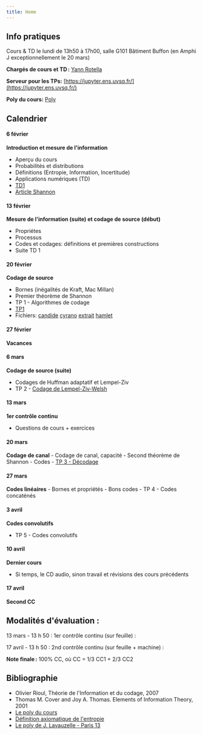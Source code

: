 ```yaml
---
title: Home
---
```


## Info pratiques

Cours & TD le lundi de 13h50 à 17h00, salle G101 Bâtiment Buffon (en Amphi J exceptionnellement le 20 mars)

**Chargés de cours et TD :** [Yann Rotella](https://rotella.fr/)

**Serveur pour les TPs:** [https://jupyter.ens.uvsq.fr/](https://jupyter.ens.uvsq.fr/)

**Poly du cours:** [Poly](tds/poly.pdf)

## Calendrier

#### 6 février 

**Introduction et mesure de l'information**
   - Aperçu du cours
   - Probabilités et distributions
   - Définitions (Entropie, Information, Incertitude)
   - Applications numériques (TD)
   - [TD1](tds/TD1.pdf)
   - [Article Shannon](tds/shannon.pdf)


#### 13 février 

**Mesure de l'information (suite) et codage de source (début)**
   - Propriétes
   - Processus
   - Codes et codages: définitions et premières constructions
   - Suite TD 1

   
#### 20 février 
   
**Codage de source**
  - Bornes (inégalités de Kraft, Mac Millan)
  - Premier théorème de Shannon
  - TP 1 - Algorithmes de codage
  - [TP1](tds/tp1/TP1.ipynb)
  - Fichiers: [candide](tds/tp1/candide.txt) [cyrano](tds/tp1/cyrano.txt) [extrait](tds/tp1/extrait.txt) [hamlet](tds/tp1/hamlet.txt)

#### 27 février 

**Vacances**

#### 6 mars 

**Codage de source (suite)**
   - Codages de Huffman adaptatif et Lempel-Ziv 
   - TP 2 - [Codage de Lempel-Ziv-Welsh](tds/tp2/TP2.ipynb)
    

#### 13 mars 

**1er contrôle continu**
   - Questions de cours + exercices

#### 20 mars

**Codage de canal**
    - Codage de canal, capacité
    - Second théorème de Shannon
    - Codes
    - [TP 3 - Décodage](tds/tp3/TP3.ipynb)

#### 27 mars 

**Codes linéaires**
    - Bornes et propriétés
    - Bons codes
    - TP 4 - Codes concaténés
    

#### 3 avril

**Codes convolutifs**
   - TP 5 - Codes convolutifs


#### 10 avril 

**Dernier cours**
   - Si temps, le CD audio, sinon travail et révisions des cours précédents


#### 17 avril 

**Second CC**



## Modalités d'évaluation :

13 mars - 13 h 50 : 1er contrôle continu (sur feuille) : 

17 avril - 13 h 50 : 2nd contrôle continu (sur feuille + machine) :

**Note finale :** 100% CC, où CC = 1/3 CC1 + 2/3 CC2


  


## Bibliographie

   - Olivier Rioul, Théorie de l'Information et du codage, 2007
   - Thomas M. Cover and Joy A. Thomas. Elements of Information Theory, 2001
   - [Le poly du cours](tds/)
   - [Définition axiomatique de l'entropie](https://arrowtheory.com/pub/notes/025-faddeev-entropy.html)
   - [Le poly de J. Lavauzelle - Paris 13](https://www.math.univ-paris13.fr/~lavauzelle/teaching/2020-21/docs/TI-poly-cours.pdf)
   


